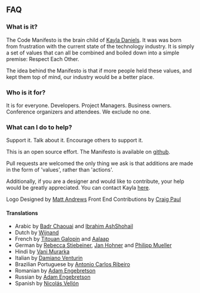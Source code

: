FAQ
---

### What is it?

The Code Manifesto is the brain child of [Kayla Daniels](http://twitter.com/kayladnls).
It was was born from frustration with the current state of the technology industry. It is simply
a set of values that can all be combined and boiled down into a simple premise: Respect Each Other.

The idea behind the Manifesto is that if more people held these values, and kept them top of mind,
our industry would be a better place.

### Who is it for?

It is for everyone. Developers. Project Managers. Business owners. Conference organizers and attendees.
We exclude no one.

### What can I do to help?

Support it. Talk about it. Encourage others to support it.

This is an open source effort. The Manifesto is available on [github](http://github.com/kayladnls/code-manifesto).

Pull requests are welcomed the only thing we ask is that additions are made in the form of 'values',
rather than 'actions'.

Additionally, if you are a designer and would like to contribute, your help would be greatly appreciated. You can contact Kayla [here](mailto:kayladnls@gmail.com).

Logo Designed by [Matt Andrews](http://matthewa.com/)
Front End Contributions by [Craig Paul](https://github.com/craigpaul)

#### Translations

- Arabic by [Badr Chaouai](https://github.com/badrchaouai) and [Ibrahim AshShohail](https://github.com/ibrasho)
- Dutch by [Wijnand](https://github.com/wvdweij)
- French by [Titouan Galopin](https://github.com/tgalopin) and [Aalaap](https://github.com/aalaap)
- German by [Rebecca Stiebeiner](https://www.xing.com/profile/Rebecca_Stiebeiner), [Jan Hohner](https://github.com/janhohner) and [Philipp Mueller](https://github.com/philipp-mueller)
- Hindi by [Vani Murarka](https://github.com/vanimurarka)
- Italian by [Damiano Venturin](https://twitter.com/damko)
- Brazilian Portuguese by [Antonio Carlos Ribeiro](https://github.com/antonioribeiro)
- Romanian by [Adam Engebretson](https://github.com/adamgoose)
- Russian by [Adam Engebretson](https://github.com/adamgoose)
- Spanish by [Nicolás Vellón](https://github.com/nvellon)
